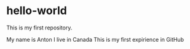# hello-world
This is my first repository.

My name is Anton
I live in Canada
This is my first expirience in GitHub
